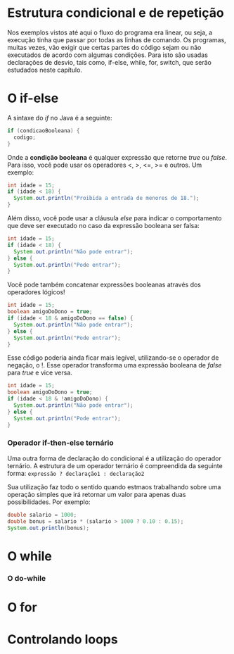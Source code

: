 # Estrutura condicional e de repetição

Nos exemplos vistos até aqui o fluxo do programa era linear, ou seja, a execução tinha que passar por todas as linhas de comando. Os programas, muitas vezes, vão exigir que certas partes do código sejam ou não executados de acordo com algumas condições. Para isto são usadas declarações de desvio, tais como, if-else, while, for, switch, que serão estudados neste capítulo.

# O if-else

A sintaxe do _if_ no Java é a seguinte:

````java
if (condicaoBooleana) {
  codigo;
}
````

Onde a **condição booleana** é qualquer expressão que retorne _true_ ou _false_. Para isso, você pode usar os operadores <, >, <=, >= e outros. Um exemplo:

````java
int idade = 15;
if (idade < 18) {
  System.out.println("Proibida a entrada de menores de 18.");
}
````

Além disso, você pode usar a cláusula _else_ para indicar o comportamento que deve ser executado no caso da expressão booleana ser falsa:

````java
int idade = 15;
if (idade < 18) {
  System.out.println("Não pode entrar");
} else {
  System.out.println("Pode entrar");
}
````
Você pode também concatenar expressões booleanas através dos operadores lógicos!

````java
int idade = 15;
boolean amigoDoDono = true;
if (idade < 18 & amigoDoDono == false) {
  System.out.println("Não pode entrar");
} else {
  System.out.println("Pode entrar");
}
````

Esse código poderia ainda ficar mais legível, utilizando-se o operador de negação, o !. Esse operador transforma uma expressão booleana de _false_ para _true_ e vice versa.

````java
int idade = 15;
boolean amigoDoDono = true;
if (idade < 18 & !amigoDoDono) {
  System.out.println("Não pode entrar");
} else {
  System.out.println("Pode entrar");
}
````

### Operador if-then-else ternário

Uma outra forma de declaração do condicional é a utilização do operador ternário. A estrutura de um operador ternário é compreendida da seguinte forma: ``expressão ? declaração1 : declaração2``

Sua utilização faz todo o sentido quando estmaos trabalhando sobre uma operação simples que irá retornar um valor para apenas duas possibilidades. Por exemplo:

````java
double salario = 1000; 
double bonus = salario * (salario > 1000 ? 0.10 : 0.15); 
System.out.println(bonus);
````

# O while

### O do-while

# O for

# Controlando loops
